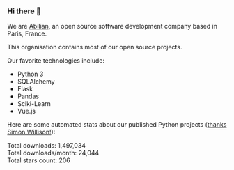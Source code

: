 ### Hi there 👋

We are [Abilian](https://abilian.com/), an open source software development company based in Paris, France.

This organisation contains most of our open source projects.

Our favorite technologies include:

- Python 3
- SQLAlchemy
- Flask
- Pandas
- Sciki-Learn
- Vue.js

Here are some automated stats about our published Python projects
([thanks Simon Willison!][sw-post]):

<!--marker-->
Total downloads: 1,497,034<br>
Total downloads/month: 24,044<br>
Total stars count: 206
<!--end-->

[sw-post]: https://simonwillison.net/2020/Jul/10/self-updating-profile-readme/